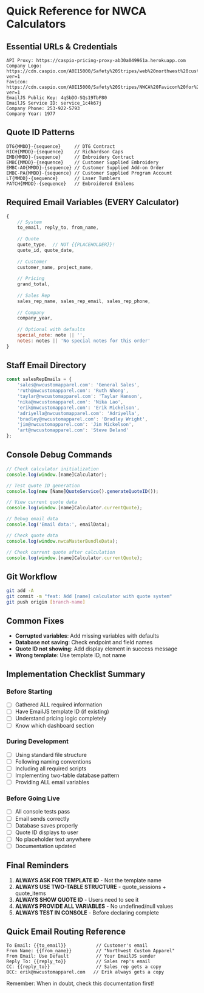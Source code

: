 # Quick Reference for NWCA Calculators

## Essential URLs & Credentials
```
API Proxy: https://caspio-pricing-proxy-ab30a049961a.herokuapp.com
Company Logo: https://cdn.caspio.com/A0E15000/Safety%20Stripes/web%20northwest%20custom%20apparel%20logo.png?ver=1
Favicon: https://cdn.caspio.com/A0E15000/Safety%20Stripes/NWCA%20Favicon%20for%20TEAMNWCA.com.png?ver=1
EmailJS Public Key: 4qSbDO-SQs19TbP80
EmailJS Service ID: service_1c4k67j
Company Phone: 253-922-5793
Company Year: 1977
```

## Quote ID Patterns
```
DTG{MMDD}-{sequence}     // DTG Contract
RICH{MMDD}-{sequence}    // Richardson Caps
EMB{MMDD}-{sequence}     // Embroidery Contract
EMBC{MMDD}-{sequence}    // Customer Supplied Embroidery
EMBC-AO{MMDD}-{sequence} // Customer Supplied Add-on Order
EMBC-PA{MMDD}-{sequence} // Customer Supplied Program Account
LT{MMDD}-{sequence}      // Laser Tumblers
PATCH{MMDD}-{sequence}   // Embroidered Emblems
```

## Required Email Variables (EVERY Calculator)
```javascript
{
    // System
    to_email, reply_to, from_name,
    
    // Quote
    quote_type,  // NOT {{PLACEHOLDER}}!
    quote_id, quote_date,
    
    // Customer
    customer_name, project_name,
    
    // Pricing
    grand_total,
    
    // Sales Rep
    sales_rep_name, sales_rep_email, sales_rep_phone,
    
    // Company
    company_year,
    
    // Optional with defaults
    special_note: note || '',
    notes: notes || 'No special notes for this order'
}
```

## Staff Email Directory

```javascript
const salesRepEmails = {
    'sales@nwcustomapparel.com': 'General Sales',
    'ruth@nwcustomapparel.com': 'Ruth Nhong',
    'taylar@nwcustomapparel.com': 'Taylar Hanson',
    'nika@nwcustomapparel.com': 'Nika Lao',
    'erik@nwcustomapparel.com': 'Erik Mickelson',
    'adriyella@nwcustomapparel.com': 'Adriyella',
    'bradley@nwcustomapparel.com': 'Bradley Wright',
    'jim@nwcustomapparel.com': 'Jim Mickelson',
    'art@nwcustomapparel.com': 'Steve Deland'
};
```

## Console Debug Commands
```javascript
// Check calculator initialization
console.log(window.[name]Calculator);

// Test quote ID generation
console.log(new [Name]QuoteService().generateQuoteID());

// View current quote data
console.log(window.[name]Calculator.currentQuote);

// Debug email data
console.log('Email data:', emailData);

// Check quote data
console.log(window.nwcaMasterBundleData);

// Check current quote after calculation
console.log(window.[name]Calculator.currentQuote);
```

## Git Workflow
```bash
git add -A
git commit -m "feat: Add [name] calculator with quote system"
git push origin [branch-name]
```

## Common Fixes
- **Corrupted variables**: Add missing variables with defaults
- **Database not saving**: Check endpoint and field names
- **Quote ID not showing**: Add display element in success message
- **Wrong template**: Use template ID, not name

## Implementation Checklist Summary

### Before Starting
- [ ] Gathered ALL required information
- [ ] Have EmailJS template ID (if existing)
- [ ] Understand pricing logic completely
- [ ] Know which dashboard section

### During Development
- [ ] Using standard file structure
- [ ] Following naming conventions
- [ ] Including all required scripts
- [ ] Implementing two-table database pattern
- [ ] Providing ALL email variables

### Before Going Live
- [ ] All console tests pass
- [ ] Email sends correctly
- [ ] Database saves properly
- [ ] Quote ID displays to user
- [ ] No placeholder text anywhere
- [ ] Documentation updated

## Final Reminders

1. **ALWAYS ASK FOR TEMPLATE ID** - Not the template name
2. **ALWAYS USE TWO-TABLE STRUCTURE** - quote_sessions + quote_items
3. **ALWAYS SHOW QUOTE ID** - Users need to see it
4. **ALWAYS PROVIDE ALL VARIABLES** - No undefined/null values
5. **ALWAYS TEST IN CONSOLE** - Before declaring complete

## Quick Email Routing Reference
```
To Email: {{to_email}}           // Customer's email
From Name: {{from_name}}         // "Northwest Custom Apparel"
From Email: Use Default          // Your EmailJS sender
Reply To: {{reply_to}}           // Sales rep's email
CC: {{reply_to}}                 // Sales rep gets a copy
BCC: erik@nwcustomapparel.com   // Erik always gets a copy
```

Remember: When in doubt, check this documentation first!